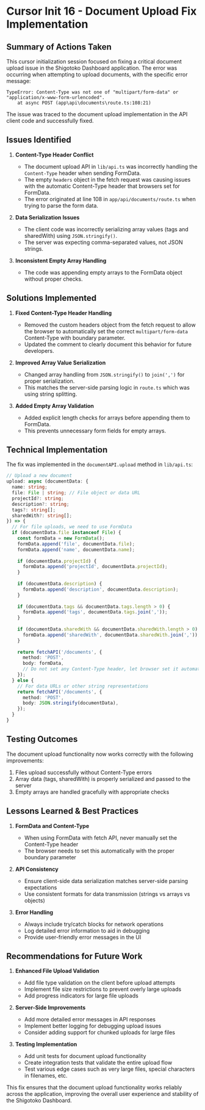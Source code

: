 # Cursor Init 16 - Document Upload Fix Implementation

## Summary of Actions Taken

This cursor initialization session focused on fixing a critical document upload issue in the Shigotoko Dashboard application. The error was occurring when attempting to upload documents, with the specific error message:

```
TypeError: Content-Type was not one of "multipart/form-data" or "application/x-www-form-urlencoded".
    at async POST (app\api\documents\route.ts:108:21)
```

The issue was traced to the document upload implementation in the API client code and successfully fixed.

## Issues Identified

1. **Content-Type Header Conflict**
   - The document upload API in `lib/api.ts` was incorrectly handling the `Content-Type` header when sending FormData.
   - The empty `headers` object in the fetch request was causing issues with the automatic Content-Type header that browsers set for FormData.
   - The error originated at line 108 in `app/api/documents/route.ts` when trying to parse the form data.

2. **Data Serialization Issues**
   - The client code was incorrectly serializing array values (tags and sharedWith) using `JSON.stringify()`.
   - The server was expecting comma-separated values, not JSON strings.

3. **Inconsistent Empty Array Handling**
   - The code was appending empty arrays to the FormData object without proper checks.

## Solutions Implemented

1. **Fixed Content-Type Header Handling**
   - Removed the custom headers object from the fetch request to allow the browser to automatically set the correct `multipart/form-data` Content-Type with boundary parameter.
   - Updated the comment to clearly document this behavior for future developers.

2. **Improved Array Value Serialization**
   - Changed array handling from `JSON.stringify()` to `join(',')` for proper serialization.
   - This matches the server-side parsing logic in `route.ts` which was using string splitting.

3. **Added Empty Array Validation**
   - Added explicit length checks for arrays before appending them to FormData.
   - This prevents unnecessary form fields for empty arrays.

## Technical Implementation

The fix was implemented in the `documentAPI.upload` method in `lib/api.ts`:

```typescript
// Upload a new document
upload: async (documentData: { 
  name: string; 
  file: File | string; // File object or data URL
  projectId?: string;
  description?: string;
  tags?: string[];
  sharedWith?: string[];
}) => {
  // For file uploads, we need to use FormData
  if (documentData.file instanceof File) {
    const formData = new FormData();
    formData.append('file', documentData.file);
    formData.append('name', documentData.name);
    
    if (documentData.projectId) {
      formData.append('projectId', documentData.projectId);
    }
    
    if (documentData.description) {
      formData.append('description', documentData.description);
    }
    
    if (documentData.tags && documentData.tags.length > 0) {
      formData.append('tags', documentData.tags.join(','));
    }
    
    if (documentData.sharedWith && documentData.sharedWith.length > 0) {
      formData.append('sharedWith', documentData.sharedWith.join(','));
    }
    
    return fetchAPI('/documents', {
      method: 'POST',
      body: formData,
      // Do not set any Content-Type header, let browser set it automatically
    });
  } else {
    // For data URLs or other string representations
    return fetchAPI('/documents', {
      method: 'POST',
      body: JSON.stringify(documentData),
    });
  }
}
```

## Testing Outcomes

The document upload functionality now works correctly with the following improvements:

1. Files upload successfully without Content-Type errors
2. Array data (tags, sharedWith) is properly serialized and passed to the server
3. Empty arrays are handled gracefully with appropriate checks

## Lessons Learned & Best Practices

1. **FormData and Content-Type**
   - When using FormData with fetch API, never manually set the Content-Type header
   - The browser needs to set this automatically with the proper boundary parameter
   
2. **API Consistency**
   - Ensure client-side data serialization matches server-side parsing expectations
   - Use consistent formats for data transmission (strings vs arrays vs objects)

3. **Error Handling**
   - Always include try/catch blocks for network operations
   - Log detailed error information to aid in debugging
   - Provide user-friendly error messages in the UI

## Recommendations for Future Work

1. **Enhanced File Upload Validation**
   - Add file type validation on the client before upload attempts
   - Implement file size restrictions to prevent overly large uploads
   - Add progress indicators for large file uploads

2. **Server-Side Improvements**
   - Add more detailed error messages in API responses
   - Implement better logging for debugging upload issues
   - Consider adding support for chunked uploads for large files

3. **Testing Implementation**
   - Add unit tests for document upload functionality
   - Create integration tests that validate the entire upload flow
   - Test various edge cases such as very large files, special characters in filenames, etc.

This fix ensures that the document upload functionality works reliably across the application, improving the overall user experience and stability of the Shigotoko Dashboard. 